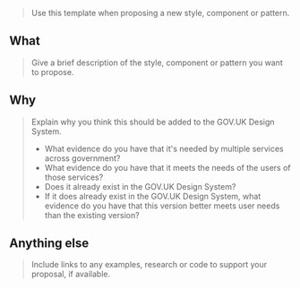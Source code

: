 > Use this template when proposing a new style, component or pattern.

## What
> Give a brief description of the style, component or pattern you want to propose.

## Why
> Explain why you think this should be added to the GOV.UK Design System.
>
> - What evidence do you have that it's needed by multiple services across government?
> - What evidence do you have that it meets the needs of the users of those services?
> - Does it already exist in the GOV.UK Design System? 
> - If it does already exist in the GOV.UK Design System, what evidence do you have that this version better meets user needs than the existing version?

## Anything else
> Include links to any examples, research or code to support your proposal, if available.
